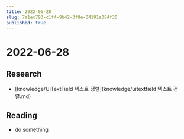 ```yaml
---
title: 2022-06-28
slug: 7a1ec793-c1f4-9b42-3f8e-04191a384f30
published: true
---
```


# 2022-06-28

## Research

* \[knowledge/UITextField 텍스트 정렬\](knowledge/uitextfield 텍스트 정렬.md)

## Reading

* do something
